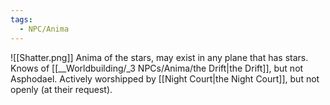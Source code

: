 ```yaml
---
tags:
  - NPC/Anima
---
```

![[Shatter.png]]
Anima of the stars, may exist in any plane that has stars. Knows of [[__Worldbuilding/_3 NPCs/Anima/the Drift|the Drift]], but not Asphodael. Actively worshipped by [[Night Court|the Night Court]], but not openly (at their request).